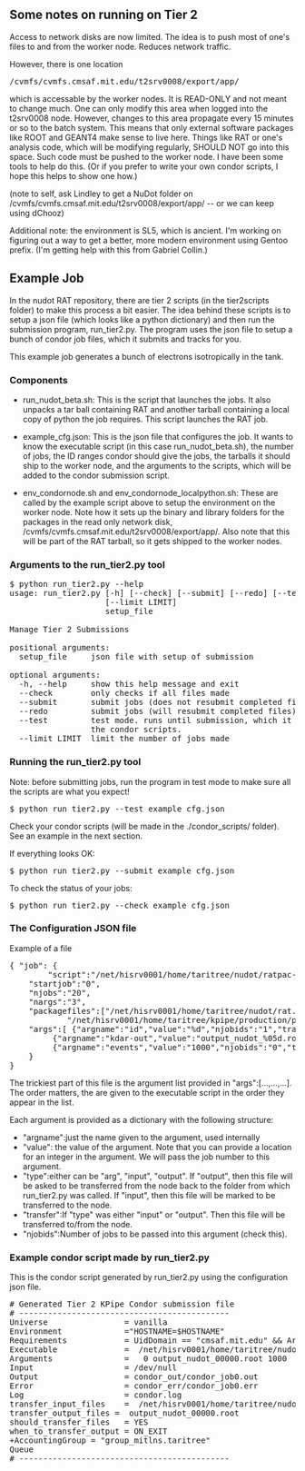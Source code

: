 ## Some notes on running on Tier 2

Access to network disks are now limited.  The idea is to push most of one's files to and from the worker node.  Reduces network traffic.

However, there is one location

<pre>
/cvmfs/cvmfs.cmsaf.mit.edu/t2srv0008/export/app/ 
</pre>

which is accessable by the worker nodes. It is READ-ONLY and not meant to change much.  One can only modify this area when logged into the t2srv0008 node. However, changes to this area propagate every 15 minutes or so to the batch system.  This means that only external software packages like ROOT and GEANT4 make sense to live here.  Things like RAT or one's analysis code, which will be modifying regularly, SHOULD NOT go into this space.  Such code must be pushed to the worker node. I have been some tools to help do this.  (Or if you prefer to write your own condor scripts, I hope this helps to show one how.)

(note to self, ask Lindley to get a NuDot folder on /cvmfs/cvmfs.cmsaf.mit.edu/t2srv0008/export/app/  -- or we can keep using dChooz)

Additional note: the environment is SL5, which is ancient.  I'm working on figuring out a way to get a better, more modern environment using Gentoo prefix. (I'm getting help with this from Gabriel Collin.)

## Example Job

In the nudot RAT repository, there are tier 2 scripts (in the tier2scripts folder) to make this process a bit easier.  The idea behind these scripts is to setup a json file (which looks like a python dictionary) and then run the submission program, run_tier2.py.  The program uses the json file to setup a bunch of condor job files, which it submits and tracks for you.

This example job generates a bunch of electrons isotropically in the tank.

### Components

* run_nudot_beta.sh: This is the script that launches the jobs. It also unpacks a tar ball containing RAT and another tarball containing a local copy of python the job requires. This script launches the RAT job.

* example_cfg.json: This is the json file that configures the job.  It wants to know the executable script (in this case run_nudot_beta.sh), the number of jobs, the ID ranges condor should give the jobs, the tarballs it should ship to the worker node, and the arguments to the scripts, which will be added to the condor submission script.

* env_condornode.sh and env_condornode_localpython.sh: These are called by the example script above to setup the environment on the worker node.  Note how it sets up the binary and library folders for the packages in the read only network disk, /cvmfs/cvmfs.cmsaf.mit.edu/t2srv0008/export/app/. Also note that this will be part of the RAT tarball, so it gets shipped to the worker nodes.

### Arguments to the run_tier2.py tool

<pre>
$ python run_tier2.py --help
usage: run_tier2.py [-h] [--check] [--submit] [--redo] [--test]
                    [--limit LIMIT]
                    setup_file

Manage Tier 2 Submissions

positional arguments:
  setup_file     json file with setup of submission

optional arguments:
  -h, --help     show this help message and exit
  --check        only checks if all files made
  --submit       submit jobs (does not resubmit completed files)
  --redo         submit jobs (will resubmit completed files)
  --test         test mode. runs until submission, which it will skip. makes
                 the condor scripts.
  --limit LIMIT  limit the number of jobs made
</pre>

### Running the run_tier2.py tool

Note: before submitting jobs, run the program in test mode to make sure all the scripts are what you expect!

<pre>
$ python run_tier2.py --test example_cfg.json
</pre>

Check your condor scripts (will be made in the ./condor_scripts/ folder). See an example in the next section.

If everything looks OK:

<pre>
$ python run_tier2.py --submit example_cfg.json
</pre>

To check the status of your jobs:

<pre>
$ python run_tier2.py --check example_cfg.json
</pre>

### The Configuration JSON file

Example of a file

<pre>
{ "job": {
      	"script":"/net/hisrv0001/home/taritree/nudot/ratpac-nudot/tier2scripts/run_nudot_beta.sh",
	"startjob":"0",
	"njobs":"20",
	"nargs":"3",
	"packagefiles":["/net/hisrv0001/home/taritree/nudot/rat.tar.gz",
			"/net/hisrv0001/home/taritree/kpipe/production/python2.6.9.tar"],
	"args":[ {"argname":"id","value":"%d","njobids":"1","transfer":"False","type":"arg"},
		 {"argname":"kdar-out","value":"output_nudot_%05d.root","njobids":"1","transfer":"True","type":"output","dest":"spacing30cm"},
	 	 {"argname":"events","value":"1000","njobids":"0","transfer":"False","type":"arg"} ]
	}
}
</pre>

The trickiest part of this file is the argument list provided in "args":[...,...,...]. The order matters, the are given to the executable script in the order they appear in the list.

Each argument is provided as a dictionary with the following structure:

* "argname":just the name given to the argument, used internally
* "value": the value of the argument. Note that you can provide a location for an integer in the argument. We will pass the job number to this argument.
* "type":either can be "arg", "input", "output". If "output", then this file will be asked to be transferred from the node back to the folder from which run_tier2.py was called. If "input", then this file will be marked to be transferred to the node.
* "transfer":If "type" was either "input" or "output". Then this file will be transferred to/from the node.
* "njobids":Number of jobs to be passed into this argument (check this).

### Example condor script made by run_tier2.py

This is the condor script generated by run_tier2.py using the configuration json file.

<pre>
# Generated Tier 2 KPipe Condor submission file
# --------------------------------------------
Universe                = vanilla
Environment             ="HOSTNAME=$HOSTNAME"
Requirements            = UidDomain == "cmsaf.mit.edu" && Arch == "X86_64" && HasFileTransfer
Executable              =  /net/hisrv0001/home/taritree/nudot/ratpac-nudot/tier2scripts/run_nudot_beta.sh
Arguments               =   0 output_nudot_00000.root 1000
Input                   = /dev/null
Output                  = condor_out/condor_job0.out
Error                   = condor_err/condor_job0.err
Log                     = condor.log
transfer_input_files    =  /net/hisrv0001/home/taritree/nudot/rat.tar.gz, /net/hisrv0001/home/taritree/kpipe/production/python2.6.9.tar
transfer_output_files =  output_nudot_00000.root
should_transfer_files   = YES
when_to_transfer_output = ON_EXIT
+AccountingGroup = "group_mitlns.taritree"
Queue
# --------------------------------------------
</pre>
